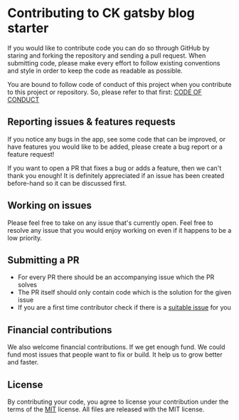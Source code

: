 # Contributing to CK gatsby blog starter

If you would like to contribute code you can do so through GitHub by staring and forking the repository and sending a pull request.
When submitting code, please make every effort to follow existing conventions and style in order to keep the code as readable as possible. 

You are bound to follow code of conduct of this project when you contribute to this project or repository. So, please refer to that first: [CODE OF CONDUCT](https://github.com/Ckbhatia/Ck-gatsby-blog/blob/master/CODE_OF_CONDUCT.md)

## Reporting issues & features requests
If you notice any bugs in the app, see some code that can be improved, or have features you would like to be added, please create a bug report or a feature request!

If you want to open a PR that fixes a bug or adds a feature, then we can't thank you enough! It is definitely appreciated if an issue has been created before-hand so it can be discussed first.

## Working on issues

Please feel free to take on any issue that's currently open. Feel free to resolve any issue that you would enjoy working on even if it happens to be a low priority.

## Submitting a PR
- For every PR there should be an accompanying issue which the PR solves
- The PR itself should only contain code which is the solution for the given issue
- If you are a first time contributor check if there is a [suitable issue](https://github.com/Ckbhatia/Ck-gatsby-blog/labels/good%20first%20issue) for you

## Financial contributions
We also welcome financial contributions. If we get enough fund. We could fund most issues that people want to fix or build. It help us to grow better and faster.

## License

By contributing your code, you agree to license your contribution under the terms of the [MIT](https://github.com/Hexworks/zircon/blob/master/LICENSE) license.
All files are released with the MIT license.